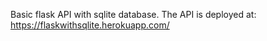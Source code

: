 Basic flask API with sqlite database.
The API is deployed at: https://flaskwithsqlite.herokuapp.com/
